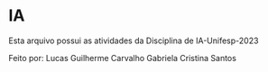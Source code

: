 # IA

Esta arquivo possui as atividades da Disciplina de IA-Unifesp-2023

Feito por: 
  Lucas Guilherme Carvalho
  Gabriela Cristina Santos
